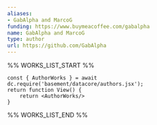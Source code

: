 ```yaml
---
aliases:
- GabAlpha and MarcoG
funding: https://www.buymeacoffee.com/gabalpha
name: GabAlpha and MarcoG
type: author
url: https://github.com/GabAlpha
---
```



%% WORKS_LIST_START %%

```datacorejsx
const { AuthorWorks } = await dc.require('basement/datacore/authors.jsx');
return function View() {
    return <AuthorWorks/>
}
```
%% WORKS_LIST_END %%